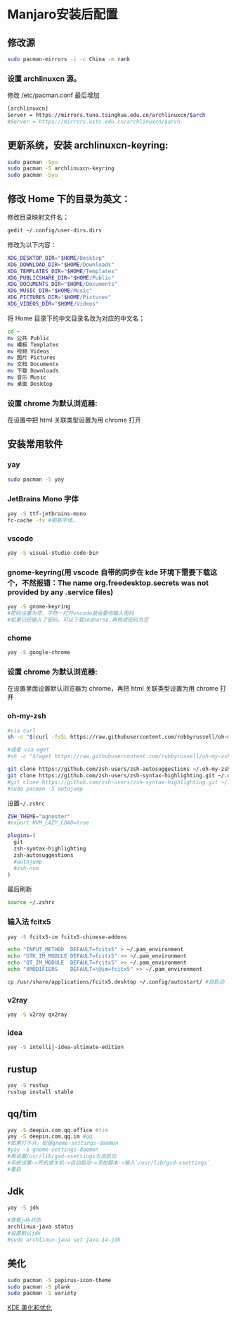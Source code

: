 # Manjaro安装后配置


## 修改源

```bash
sudo pacman-mirrors -i -c China -m rank
```

### 设置 archlinuxcn 源。

修改 /etc/pacman.conf 最后增加

```bash
[archlinuxcn]
Server = https://mirrors.tuna.tsinghua.edu.cn/archlinuxcn/$arch
#Server = https://mirrors.ustc.edu.cn/archlinuxcn/$arch
```

## 更新系统，安装 archlinuxcn-keyring:

```bash
sudo pacman -Syu
sudo pacman -S archlinuxcn-keyring
sudo pacman -Syu
```

## 修改 Home 下的目录为英文：

修改目录映射文件名；

```bash
gedit ~/.config/user-dirs.dirs
```

修改为以下内容：

```bash
XDG_DESKTOP_DIR="$HOME/Desktop"
XDG_DOWNLOAD_DIR="$HOME/Downloads"
XDG_TEMPLATES_DIR="$HOME/Templates"
XDG_PUBLICSHARE_DIR="$HOME/Public"
XDG_DOCUMENTS_DIR="$HOME/Documents"
XDG_MUSIC_DIR="$HOME/Music"
XDG_PICTURES_DIR="$HOME/Pictures"
XDG_VIDEOS_DIR="$HOME/Videos"
```

将 Home 目录下的中文目录名改为对应的中文名；

```bash
cd ~
mv 公共 Public
mv 模板 Templates
mv 视频 Videos
mv 图片 Pictures
mv 文档 Documents
mv 下载 Downloads
mv 音乐 Music
mv 桌面 Desktop
```

### 设置 chrome 为默认浏览器:

在设置中把 html 关联类型设置为用 chrome 打开

## 安装常用软件

### yay

```bash
sudo pacman -S yay
```

### JetBrains Mono 字体

```bash
yay -S ttf-jetbrains-mono
fc-cache -fv #刷新字体。
```

### vscode

```bash
yay -S visual-studio-code-bin
```

### gnome-keyring(用 vscode 自带的同步在 kde 环境下需要下载这个，不然报错：The name org.freedesktop.secrets was not provided by any .service files)

```bash
yay -S gnome-keyring
#密码设置为空，不然一打开vscode就会要你输入密码
#如果已经输入了密码，可以下载seahorse,再修改密码为空
```

### chome

```bash
yay -S google-chrome
```

### 设置 chrome 为默认浏览器:

在设置里面设置默认浏览器为 chrome，再把 html 关联类型设置为用 chrome 打开

### oh-my-zsh

```bash
#via curl
sh -c "$(curl -fsSL https://raw.githubusercontent.com/robbyrussell/oh-my-zsh/master/tools/install.sh)"

#或者 via wget
#sh -c "$(wget https://raw.githubusercontent.com/robbyrussell/oh-my-zsh/master/tools/install.sh -O -)"

git clone https://github.com/zsh-users/zsh-autosuggestions ~/.oh-my-zsh/plugins/zsh-autosuggestions
git clone https://github.com/zsh-users/zsh-syntax-highlighting.git ~/.oh-my-zsh/plugins/zsh-syntax-highlighting
#git clone https://github.com/zsh-users/zsh-syntax-highlighting.git ~/.oh-my-zsh/plugins/zsh-syntax-highlighting
#sudo pacman -S autojump
```

设置`~/.zshrc`

```bash
ZSH_THEME="agnoster"
#export NVM_LAZY_LOAD=true

plugins=(
  git
  zsh-syntax-highlighting
  zsh-autosuggestions
  #autojump
  #zsh-nvm
)
```

最后刷新

```bash
source ~/.zshrc
```

### 输入法 fcitx5

```bash
yay -S fcitx5-im fcitx5-chinese-addons

echo "INPUT_METHOD  DEFAULT=fcitx5" > ~/.pam_environment
echo "GTK_IM_MODULE DEFAULT=fcitx5" >> ~/.pam_environment
echo "QT_IM_MODULE  DEFAULT=fcitx5" >> ~/.pam_environment
echo "XMODIFIERS    DEFAULT=\@im=fcitx5" >> ~/.pam_environment

cp /usr/share/applications/fcitx5.desktop ~/.config/autostart/ #自启动
```

### v2ray

```bash
yay -S v2ray qv2ray
```

### idea

```bash
yay -S intellij-idea-ultimate-edition
```

## rustup

```bash
yay -S rustup
rustup install stable
```

## qq/tim

```bash
yay -S deepin.com.qq.office #tim
yay -S deepin.com.qq.im #qq
#如果打不开，安装gnome-settings-daemon
#yay -S gnome-settings-daemon
#再设置/usr/lib/gsd-xsettings为自启动
#系统设置->开机或关机->自动启动->添加脚本->输入`/usr/lib/gsd-xsettings`
#重启
```

## Jdk

```bash
yay -S jdk

#查看jdk状态
archlinux-java status
#设置默认jdk
#sudo archlinux-java set java-14-jdk
```

## 美化

```bash
sudo pacman -S papirus-icon-theme
sudo pacman -S plank
sudo pacman -S variety
```

[KDE 美化和优化](https://zhuanlan.zhihu.com/p/100656626)

[](https://zhuanlan.zhihu.com/p/89847601)

